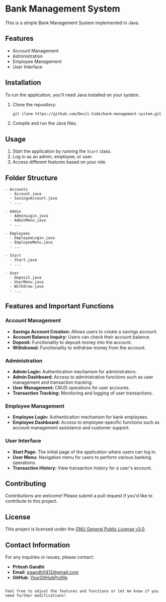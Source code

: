 # Bank Management System

This is a simple Bank Management System implemented in Java.

## Features

- Account Management
- Administration
- Employee Management
- User Interface

## Installation

To run the application, you'll need Java installed on your system.

1. Clone the repository:

   ```bash
   git clone https://github.com/Devil-Code/bank-management-system.git
   ```

2. Compile and run the Java files.

## Usage

1. Start the application by running the `Start` class.
2. Log in as an admin, employee, or user.
3. Access different features based on your role.

## Folder Structure

```
- Accounts
  - Account.java
  - SavingsAccount.java
  - ...
  
- Admin
  - AdminLogin.java
  - AdminMenu.java
  - ...

- Employees
  - EmployeeLogin.java
  - EmployeeMenu.java
  - ...

- Start
  - Start.java
  - ...

- User
  - Deposit.java
  - UserMenu.java
  - Withdraw.java
  - ...
```

## Features and Important Functions

### Account Management
- **Savings Account Creation:** Allows users to create a savings account.
- **Account Balance Inquiry:** Users can check their account balance.
- **Deposit:** Functionality to deposit money into the account.
- **Withdrawal:** Functionality to withdraw money from the account.

### Administration
- **Admin Login:** Authentication mechanism for administrators.
- **Admin Dashboard:** Access to administrative functions such as user management and transaction tracking.
- **User Management:** CRUD operations for user accounts.
- **Transaction Tracking:** Monitoring and logging of user transactions.

### Employee Management
- **Employee Login:** Authentication mechanism for bank employees.
- **Employee Dashboard:** Access to employee-specific functions such as account management assistance and customer support.

### User Interface
- **Start Page:** The initial page of the application where users can log in.
- **User Menu:** Navigation menu for users to perform various banking operations.
- **Transaction History:** View transaction history for a user's account.

## Contributing

Contributions are welcome! Please submit a pull request if you'd like to contribute to this project.

## License

This project is licensed under the [GNU General Public License v3.0](LICENSE).

## Contact Information

For any inquiries or issues, please contact:
- **Pritesh Gandhi**
- **Email**: pgandhi1412@gmail.com
- **GitHub**: [YourGitHubProfile](https://github.com/Devil-Code)

```

Feel free to adjust the features and functions or let me know if you need further modifications!
